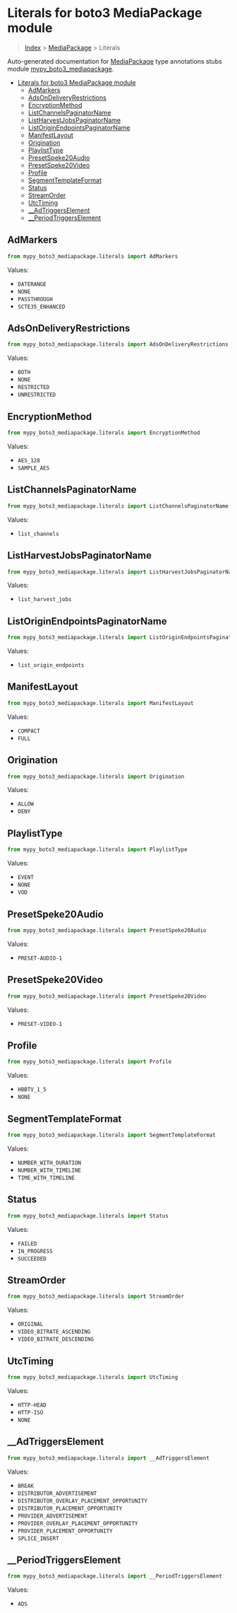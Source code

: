 # Literals for boto3 MediaPackage module

> [Index](..) > [MediaPackage](.) > Literals

Auto-generated documentation for
[MediaPackage](https://boto3.amazonaws.com/v1/documentation/api/latest/reference/services/mediapackage.html#MediaPackage)
type annotations stubs module
[mypy_boto3_mediapackage](https://pypi.org/project/mypy-boto3-mediapackage/).

- [Literals for boto3 MediaPackage module](#literals-for-boto3-mediapackage-module)
  - [AdMarkers](#admarkers)
  - [AdsOnDeliveryRestrictions](#adsondeliveryrestrictions)
  - [EncryptionMethod](#encryptionmethod)
  - [ListChannelsPaginatorName](#listchannelspaginatorname)
  - [ListHarvestJobsPaginatorName](#listharvestjobspaginatorname)
  - [ListOriginEndpointsPaginatorName](#listoriginendpointspaginatorname)
  - [ManifestLayout](#manifestlayout)
  - [Origination](#origination)
  - [PlaylistType](#playlisttype)
  - [PresetSpeke20Audio](#presetspeke20audio)
  - [PresetSpeke20Video](#presetspeke20video)
  - [Profile](#profile)
  - [SegmentTemplateFormat](#segmenttemplateformat)
  - [Status](#status)
  - [StreamOrder](#streamorder)
  - [UtcTiming](#utctiming)
  - [\_\_AdTriggersElement](#__adtriggerselement)
  - [\_\_PeriodTriggersElement](#__periodtriggerselement)

## AdMarkers

```python
from mypy_boto3_mediapackage.literals import AdMarkers
```

Values:

- `DATERANGE`
- `NONE`
- `PASSTHROUGH`
- `SCTE35_ENHANCED`

## AdsOnDeliveryRestrictions

```python
from mypy_boto3_mediapackage.literals import AdsOnDeliveryRestrictions
```

Values:

- `BOTH`
- `NONE`
- `RESTRICTED`
- `UNRESTRICTED`

## EncryptionMethod

```python
from mypy_boto3_mediapackage.literals import EncryptionMethod
```

Values:

- `AES_128`
- `SAMPLE_AES`

## ListChannelsPaginatorName

```python
from mypy_boto3_mediapackage.literals import ListChannelsPaginatorName
```

Values:

- `list_channels`

## ListHarvestJobsPaginatorName

```python
from mypy_boto3_mediapackage.literals import ListHarvestJobsPaginatorName
```

Values:

- `list_harvest_jobs`

## ListOriginEndpointsPaginatorName

```python
from mypy_boto3_mediapackage.literals import ListOriginEndpointsPaginatorName
```

Values:

- `list_origin_endpoints`

## ManifestLayout

```python
from mypy_boto3_mediapackage.literals import ManifestLayout
```

Values:

- `COMPACT`
- `FULL`

## Origination

```python
from mypy_boto3_mediapackage.literals import Origination
```

Values:

- `ALLOW`
- `DENY`

## PlaylistType

```python
from mypy_boto3_mediapackage.literals import PlaylistType
```

Values:

- `EVENT`
- `NONE`
- `VOD`

## PresetSpeke20Audio

```python
from mypy_boto3_mediapackage.literals import PresetSpeke20Audio
```

Values:

- `PRESET-AUDIO-1`

## PresetSpeke20Video

```python
from mypy_boto3_mediapackage.literals import PresetSpeke20Video
```

Values:

- `PRESET-VIDEO-1`

## Profile

```python
from mypy_boto3_mediapackage.literals import Profile
```

Values:

- `HBBTV_1_5`
- `NONE`

## SegmentTemplateFormat

```python
from mypy_boto3_mediapackage.literals import SegmentTemplateFormat
```

Values:

- `NUMBER_WITH_DURATION`
- `NUMBER_WITH_TIMELINE`
- `TIME_WITH_TIMELINE`

## Status

```python
from mypy_boto3_mediapackage.literals import Status
```

Values:

- `FAILED`
- `IN_PROGRESS`
- `SUCCEEDED`

## StreamOrder

```python
from mypy_boto3_mediapackage.literals import StreamOrder
```

Values:

- `ORIGINAL`
- `VIDEO_BITRATE_ASCENDING`
- `VIDEO_BITRATE_DESCENDING`

## UtcTiming

```python
from mypy_boto3_mediapackage.literals import UtcTiming
```

Values:

- `HTTP-HEAD`
- `HTTP-ISO`
- `NONE`

## \_\_AdTriggersElement

```python
from mypy_boto3_mediapackage.literals import __AdTriggersElement
```

Values:

- `BREAK`
- `DISTRIBUTOR_ADVERTISEMENT`
- `DISTRIBUTOR_OVERLAY_PLACEMENT_OPPORTUNITY`
- `DISTRIBUTOR_PLACEMENT_OPPORTUNITY`
- `PROVIDER_ADVERTISEMENT`
- `PROVIDER_OVERLAY_PLACEMENT_OPPORTUNITY`
- `PROVIDER_PLACEMENT_OPPORTUNITY`
- `SPLICE_INSERT`

## \_\_PeriodTriggersElement

```python
from mypy_boto3_mediapackage.literals import __PeriodTriggersElement
```

Values:

- `ADS`
